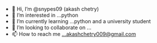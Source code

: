 - 👋 Hi, I’m @snypes09 (akash chetry)
- 👀 I’m interested in ...python
- 🌱 I’m currently learning ...python and a university student
- 💞️ I’m looking to collaborate on ...
- 📫 How to reach me ...akashchetry009@gmail.com

<!---
snypes09/snypes09 is a ✨ special ✨ repository because its `README.md` (this file) appears on your GitHub profile.
You can click the Preview link to take a look at your changes.
--->
